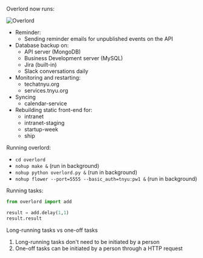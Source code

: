 Overlord now runs:

![Overlord](http://media.giphy.com/media/RFkWL5lqN3CZG/giphy-tumblr.gif)

- Reminder:
  - Sending reminder emails for unpublished events on the API
- Database backup on:
  - API server (MongoDB)
  - Business Development server (MySQL)
  - Jira (built-in)
  - Slack conversations daily
- Monitoring and restarting:
  - techatnyu.org
  - services.tnyu.org
- Syncing
  - calendar-service
- Rebuilding static front-end for:
  - intranet
  - intranet-staging
  - startup-week
  - ship

Running overlord:

- `cd overlord`
- `nohup make &` (run in background)
- `nohup python overlord.py &` (run in background)
- `nohup flower --port=5555 --basic_auth=tnyu:pw1 &` (run in background)

Running tasks:

```python
from overlord import add

result = add.delay(1,1)
result.result
```

Long-running tasks vs one-off tasks

1. Long-running tasks don't need to be initiated by a person
2. One-off tasks can be initiated by a person through a HTTP request
